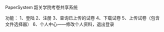 PaperSystem
韶关学院考卷共享系统

功能：
  1、登陆
  2、注册
  3、查询已上传的试卷
  4、下载试卷
  5、上传试卷（包含文件选择器）
  6、个人中心——修改个人资料，退出登录

